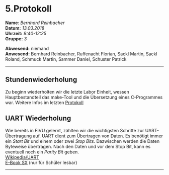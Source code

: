 # 5.Protokoll  
  
  **Name**:  *Bernhard Reinbacher*  
  **Datum:** *13.03.2018*  
  **Uhrzeit:** *9:40-12:25*  
  **Gruppe:** *3*  
  
   
    
 **Abwesend:** niemand  
 **Anwesend:** Bernhard Reinbacher, Ruffenacht Florian, Sackl Martin, Sackl Roland, Schmuck Martin, Sammer Daniel, Schuster Patrick
***********************************************************************************************************************************  
  
 ## Stundenwiederholung  
 Zu beginn wiederholten wir die letzte Labor Einheit, wessen Hauptbestandteil das make-Tool und die Übersetzung eines C-Programmes war. Weitere Infos im letzten [Protokoll](/reibem14/README_06_03_2018.md)  
   
 ## UART Wiederholung  
 Wie bereits in FIVU gelernt, zählten wir die wichtigsten Schritte zur UART-Übertragung auf. UART dient zum Übertragen von Daten. Es benötigt immer ein *Start Bit* und einem oder zwei *Stop Bits*. Dazwischen werden die Daten Byteweise übertragen. Nach den Daten und vor dem Stop Bit, kann es eventuell noch ein *Parity Bit* geben.    
[Wikipedia/UART](https://de.wikipedia.org/wiki/Universal_Asynchronous_Receiver_Transmitter)  
[E-Book SX](https://lms.at/dotlrn/classes/informatik/610437.4AHME_FIVU.17_18/xolrn/55D00BDA8A0D0.symlink?resource_id=0-237409750&m=view#205311307) (nur für Schüler lesbar)
   
 ***********************************************************************************************************************************  
   
   
